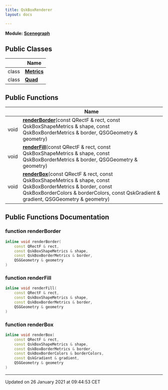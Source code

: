 ```yaml
---
title: QskBoxRenderer
layout: docs

---
```



**Module:** **[Scenegraph](/docs/modules/group___scenegraph/)**



## Public Classes

|                | Name           |
| -------------- | -------------- |
| class | **[Metrics](/docs/classes/class_qsk_box_renderer_1_1_metrics/)**  |
| class | **[Quad](/docs/classes/class_qsk_box_renderer_1_1_quad/)**  |

## Public Functions

|                | Name           |
| -------------- | -------------- |
| void | **[renderBorder](/docs/classes/class_qsk_box_renderer/#function-renderborder)**(const QRectF & rect, const QskBoxShapeMetrics & shape, const QskBoxBorderMetrics & border, QSGGeometry & geometry) |
| void | **[renderFill](/docs/classes/class_qsk_box_renderer/#function-renderfill)**(const QRectF & rect, const QskBoxShapeMetrics & shape, const QskBoxBorderMetrics & border, QSGGeometry & geometry) |
| void | **[renderBox](/docs/classes/class_qsk_box_renderer/#function-renderbox)**(const QRectF & rect, const QskBoxShapeMetrics & shape, const QskBoxBorderMetrics & border, const QskBoxBorderColors & borderColors, const QskGradient & gradient, QSGGeometry & geometry) |

## Public Functions Documentation

### function renderBorder

```cpp
inline void renderBorder(
    const QRectF & rect,
    const QskBoxShapeMetrics & shape,
    const QskBoxBorderMetrics & border,
    QSGGeometry & geometry
)
```


### function renderFill

```cpp
inline void renderFill(
    const QRectF & rect,
    const QskBoxShapeMetrics & shape,
    const QskBoxBorderMetrics & border,
    QSGGeometry & geometry
)
```


### function renderBox

```cpp
inline void renderBox(
    const QRectF & rect,
    const QskBoxShapeMetrics & shape,
    const QskBoxBorderMetrics & border,
    const QskBoxBorderColors & borderColors,
    const QskGradient & gradient,
    QSGGeometry & geometry
)
```


-------------------------------

Updated on 26 January 2021 at 09:44:53 CET